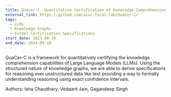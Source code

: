 ```yaml
---
title: Quacer-C- Quantitative Certification of Knowledge Comprehension in LLMs
external_link: https://github.com/uiuc-focal-lab/QuaCer-C/
tags:
  - LLMs
  - Knowledge Graphs
  - Formal Certification Specifications
start_date: 2023-08-10
end_date: 2024-09-10
---
```


QuaCer-C is a framework for quantitatively certifying the knowledge comprehension capabilities of Large Language Models (LLMs). Using the structured nature of knowledge graphs, we are able to derive specifications for reasoning over unstructured data like text providing a way to formally understanding reasoning using exact confidence intervals.

Authors: Isha Chaudhary, Vedaant Jain, Gagandeep Singh
<!--more-->
